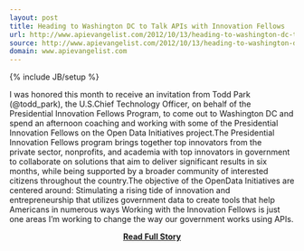 ```yaml
---
layout: post
title: Heading to Washington DC to Talk APIs with Innovation Fellows
url: http://www.apievangelist.com/2012/10/13/heading-to-washington-dc-to-talk-apis-with-innovation-fellows/
source: http://www.apievangelist.com/2012/10/13/heading-to-washington-dc-to-talk-apis-with-innovation-fellows/
domain: www.apievangelist.com
---
```

{% include JB/setup %}<p>I was honored this month to receive an invitation from Todd Park (@todd_park), the U.S.Chief Technology Officer, on behalf of the Presidential Innovation Fellows Program, to come out to Washington DC and spend an afternoon coaching and working with some of the Presidential Innovation Fellows on the Open Data Initiatives project.The Presidential Innovation Fellows program brings together top innovators from the private&nbsp;sector, nonprofits, and academia with top innovators in government to collaborate on solutions that aim to deliver significant results in six months, while being supported by a broader community of interested citizens throughout the country.The objective of the OpenData Initiatives are centered around:
Stimulating a rising tide of innovation and entrepreneurship that utilizes government data to create tools that help Americans in numerous ways
Working with the Innovation Fellows is just one areas I&rsquo;m working to change the way our government works using APIs.</p>
<center><p><a href="http://www.apievangelist.com/2012/10/13/heading-to-washington-dc-to-talk-apis-with-innovation-fellows/" style='padding:25px; font-sze:18px; font-weight: bold;'>Read Full Story</a></p></center>

